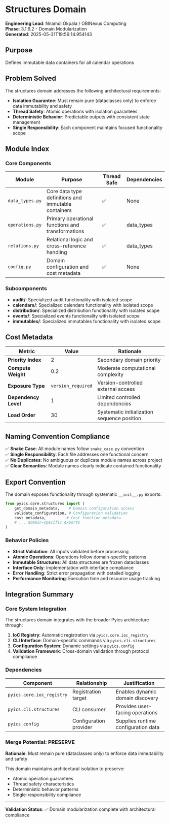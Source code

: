 # Structures Domain

**Engineering Lead**: Nnamdi Okpala / OBINexus Computing  
**Phase**: 3.1.6.2 - Domain Modularization  
**Generated**: 2025-05-31T19:56:14.954143

## Purpose

Defines immutable data containers for all calendar operations

## Problem Solved

The structures domain addresses the following architectural requirements:

- **Isolation Guarantee**: Must remain pure (dataclasses only) to enforce data immutability and safety
- **Thread Safety**: Atomic operations with isolation guarantees
- **Deterministic Behavior**: Predictable outputs with consistent state management
- **Single Responsibility**: Each component maintains focused functionality scope

## Module Index

### Core Components

| Module | Purpose | Thread Safe | Dependencies |
|--------|---------|-------------|--------------|
| `data_types.py` | Core data type definitions and immutable containers | ✅ | None |
| `operations.py` | Primary operational functions and transformations | ✅ | data_types |
| `relations.py` | Relational logic and cross-reference handling | ✅ | data_types |
| `config.py` | Domain configuration and cost metadata | ✅ | None |

### Subcomponents

- **audit/**: Specialized audit functionality with isolated scope
- **calendars/**: Specialized calendars functionality with isolated scope
- **distribution/**: Specialized distribution functionality with isolated scope
- **events/**: Specialized events functionality with isolated scope
- **immutables/**: Specialized immutables functionality with isolated scope

## Cost Metadata

| Metric | Value | Rationale |
|--------|-------|-----------|
| **Priority Index** | 2 | Secondary domain priority |
| **Compute Weight** | 0.2 | Moderate computational complexity |
| **Exposure Type** | `version_required` | Version-controlled external access |
| **Dependency Level** | 1 | Limited controlled dependencies |
| **Load Order** | 30 | Systematic initialization sequence position |

## Naming Convention Compliance

✅ **Snake Case**: All module names follow `snake_case.py` convention  
✅ **Single Responsibility**: Each file addresses one functional concern  
✅ **No Duplicates**: No ambiguous or duplicate module names across project  
✅ **Clear Semantics**: Module names clearly indicate contained functionality

## Export Convention

The domain exposes functionality through systematic `__init__.py` exports:

```python
from pyics.core.structures import (
    get_domain_metadata,    # Domain configuration access
    validate_configuration, # Configuration validation
    cost_metadata,         # Cost function metadata
    # ... domain-specific exports
)
```

### Behavior Policies

- **Strict Validation**: All inputs validated before processing
- **Atomic Operations**: Operations follow domain-specific patterns
- **Immutable Structures**: All data structures are frozen dataclasses
- **Interface Only**: Implementation with interface compliance
- **Error Handling**: Strict error propagation with detailed logging
- **Performance Monitoring**: Execution time and resource usage tracking

## Integration Summary

### Core System Integration

The structures domain integrates with the broader Pyics architecture through:

1. **IoC Registry**: Automatic registration via `pyics.core.ioc_registry`
2. **CLI Interface**: Domain-specific commands via `pyics.cli.structures`
3. **Configuration System**: Dynamic settings via `pyics.config`
4. **Validation Framework**: Cross-domain validation through protocol compliance

### Dependencies

| Component | Relationship | Justification |
|-----------|--------------|---------------|
| `pyics.core.ioc_registry` | Registration target | Enables dynamic domain discovery |
| `pyics.cli.structures` | CLI consumer | Provides user-facing operations |
| `pyics.config` | Configuration provider | Supplies runtime configuration data |

### Merge Potential: PRESERVE

**Rationale**: Must remain pure (dataclasses only) to enforce data immutability and safety

This domain maintains architectural isolation to preserve:
- Atomic operation guarantees
- Thread safety characteristics  
- Deterministic behavior patterns
- Single-responsibility compliance

---

**Validation Status**: ✅ Domain modularization complete with architectural compliance
